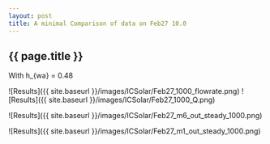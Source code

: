 ```yaml
---
layout: post
title: A minimal Comparison of data on Feb27 10.0
---
```

{{ page.title }}
-----------------
With h_{wa} = 0.48

![Results]({{ site.baseurl }}/images/ICSolar/Feb27_1000_flowrate.png) ![Results]({{ site.baseurl }}/images/ICSolar/Feb27_1000_Q.png)

![Results]({{ site.baseurl }}/images/ICSolar/Feb27_m6_out_steady_1000.png)

![Results]({{ site.baseurl }}/images/ICSolar/Feb27_m1_out_steady_1000.png)


